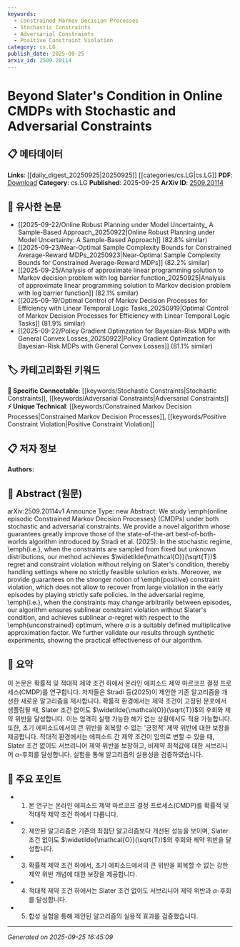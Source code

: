 ```yaml
---
keywords:
  - Constrained Markov Decision Processes
  - Stochastic Constraints
  - Adversarial Constraints
  - Positive Constraint Violation
category: cs.LG
publish_date: 2025-09-25
arxiv_id: 2509.20114
---
```


<!-- KEYWORD_LINKING_METADATA:
{
  "processed_timestamp": "2025-09-25T16:45:09.440419",
  "vocabulary_version": "1.0",
  "selected_keywords": [
    "Constrained Markov Decision Processes",
    "Stochastic Constraints",
    "Adversarial Constraints",
    "Positive Constraint Violation"
  ],
  "rejected_keywords": [],
  "similarity_scores": {
    "Constrained Markov Decision Processes": 0.8,
    "Stochastic Constraints": 0.7,
    "Adversarial Constraints": 0.78,
    "Positive Constraint Violation": 0.7
  },
  "extraction_method": "AI_prompt_based",
  "budget_applied": true,
  "candidates_json": {
    "candidates": [
      {
        "surface": "Constrained Markov Decision Processes",
        "canonical": "Constrained Markov Decision Processes",
        "aliases": [
          "CMDPs"
        ],
        "category": "unique_technical",
        "rationale": "CMDPs are central to the paper's focus and are specific enough to warrant unique technical categorization.",
        "novelty_score": 0.7,
        "connectivity_score": 0.6,
        "specificity_score": 0.9,
        "link_intent_score": 0.8
      },
      {
        "surface": "stochastic constraints",
        "canonical": "Stochastic Constraints",
        "aliases": [
          "random constraints"
        ],
        "category": "specific_connectable",
        "rationale": "Stochastic constraints are a key aspect of the CMDP framework discussed, enabling connections to probabilistic modeling.",
        "novelty_score": 0.5,
        "connectivity_score": 0.7,
        "specificity_score": 0.8,
        "link_intent_score": 0.7
      },
      {
        "surface": "adversarial constraints",
        "canonical": "Adversarial Constraints",
        "aliases": [
          "dynamic constraints"
        ],
        "category": "specific_connectable",
        "rationale": "Adversarial constraints highlight the adaptation to changing environments, relevant for linking to robust optimization.",
        "novelty_score": 0.6,
        "connectivity_score": 0.75,
        "specificity_score": 0.85,
        "link_intent_score": 0.78
      },
      {
        "surface": "positive constraint violation",
        "canonical": "Positive Constraint Violation",
        "aliases": [
          "strict constraint violation"
        ],
        "category": "unique_technical",
        "rationale": "This concept is novel and specific to the paper's approach, offering a new perspective on constraint handling.",
        "novelty_score": 0.8,
        "connectivity_score": 0.5,
        "specificity_score": 0.9,
        "link_intent_score": 0.7
      }
    ],
    "ban_list_suggestions": [
      "algorithm",
      "method",
      "experiment",
      "performance"
    ]
  },
  "decisions": [
    {
      "candidate_surface": "Constrained Markov Decision Processes",
      "resolved_canonical": "Constrained Markov Decision Processes",
      "decision": "linked",
      "scores": {
        "novelty": 0.7,
        "connectivity": 0.6,
        "specificity": 0.9,
        "link_intent": 0.8
      }
    },
    {
      "candidate_surface": "stochastic constraints",
      "resolved_canonical": "Stochastic Constraints",
      "decision": "linked",
      "scores": {
        "novelty": 0.5,
        "connectivity": 0.7,
        "specificity": 0.8,
        "link_intent": 0.7
      }
    },
    {
      "candidate_surface": "adversarial constraints",
      "resolved_canonical": "Adversarial Constraints",
      "decision": "linked",
      "scores": {
        "novelty": 0.6,
        "connectivity": 0.75,
        "specificity": 0.85,
        "link_intent": 0.78
      }
    },
    {
      "candidate_surface": "positive constraint violation",
      "resolved_canonical": "Positive Constraint Violation",
      "decision": "linked",
      "scores": {
        "novelty": 0.8,
        "connectivity": 0.5,
        "specificity": 0.9,
        "link_intent": 0.7
      }
    }
  ]
}
-->

# Beyond Slater's Condition in Online CMDPs with Stochastic and Adversarial Constraints

## 📋 메타데이터

**Links**: [[daily_digest_20250925|20250925]] [[categories/cs.LG|cs.LG]]
**PDF**: [Download](https://arxiv.org/pdf/2509.20114.pdf)
**Category**: cs.LG
**Published**: 2025-09-25
**ArXiv ID**: [2509.20114](https://arxiv.org/abs/2509.20114)

## 🔗 유사한 논문
- [[2025-09-22/Online Robust Planning under Model Uncertainty_ A Sample-Based Approach_20250922|Online Robust Planning under Model Uncertainty: A Sample-Based Approach]] (82.8% similar)
- [[2025-09-23/Near-Optimal Sample Complexity Bounds for Constrained Average-Reward MDPs_20250923|Near-Optimal Sample Complexity Bounds for Constrained Average-Reward MDPs]] (82.2% similar)
- [[2025-09-25/Analysis of approximate linear programming solution to Markov decision problem with log barrier function_20250925|Analysis of approximate linear programming solution to Markov decision problem with log barrier function]] (82.1% similar)
- [[2025-09-19/Optimal Control of Markov Decision Processes for Efficiency with Linear Temporal Logic Tasks_20250919|Optimal Control of Markov Decision Processes for Efficiency with Linear Temporal Logic Tasks]] (81.9% similar)
- [[2025-09-22/Policy Gradient Optimzation for Bayesian-Risk MDPs with General Convex Losses_20250922|Policy Gradient Optimzation for Bayesian-Risk MDPs with General Convex Losses]] (81.1% similar)

## 🏷️ 카테고리화된 키워드
**🔗 Specific Connectable**: [[keywords/Stochastic Constraints|Stochastic Constraints]], [[keywords/Adversarial Constraints|Adversarial Constraints]]
**⚡ Unique Technical**: [[keywords/Constrained Markov Decision Processes|Constrained Markov Decision Processes]], [[keywords/Positive Constraint Violation|Positive Constraint Violation]]

## 📋 저자 정보

**Authors:** 

## 📄 Abstract (원문)

arXiv:2509.20114v1 Announce Type: new 
Abstract: We study \emph{online episodic Constrained Markov Decision Processes} (CMDPs) under both stochastic and adversarial constraints. We provide a novel algorithm whose guarantees greatly improve those of the state-of-the-art best-of-both-worlds algorithm introduced by Stradi et al. (2025). In the stochastic regime, \emph{i.e.}, when the constraints are sampled from fixed but unknown distributions, our method achieves $\widetilde{\mathcal{O}}(\sqrt{T})$ regret and constraint violation without relying on Slater's condition, thereby handling settings where no strictly feasible solution exists. Moreover, we provide guarantees on the stronger notion of \emph{positive} constraint violation, which does not allow to recover from large violation in the early episodes by playing strictly safe policies. In the adversarial regime, \emph{i.e.}, when the constraints may change arbitrarily between episodes, our algorithm ensures sublinear constraint violation without Slater's condition, and achieves sublinear $\alpha$-regret with respect to the \emph{unconstrained} optimum, where $\alpha$ is a suitably defined multiplicative approximation factor. We further validate our results through synthetic experiments, showing the practical effectiveness of our algorithm.

## 📝 요약

이 논문은 확률적 및 적대적 제약 조건 하에서 온라인 에피소드 제약 마르코프 결정 프로세스(CMDP)를 연구합니다. 저자들은 Stradi 등(2025)이 제안한 기존 알고리즘을 개선한 새로운 알고리즘을 제시합니다. 확률적 환경에서는 제약 조건이 고정된 분포에서 샘플링될 때, Slater 조건 없이도 $\widetilde{\mathcal{O}}(\sqrt{T})$의 후회와 제약 위반을 달성합니다. 이는 엄격히 실행 가능한 해가 없는 상황에서도 적용 가능합니다. 또한, 초기 에피소드에서의 큰 위반을 회복할 수 없는 '긍정적' 제약 위반에 대한 보장을 제공합니다. 적대적 환경에서는 에피소드 간 제약 조건이 임의로 변할 수 있을 때, Slater 조건 없이도 서브리니어 제약 위반을 보장하고, 비제약 최적값에 대한 서브리니어 $\alpha$-후회를 달성합니다. 실험을 통해 알고리즘의 실용성을 검증하였습니다.

## 🎯 주요 포인트

- 1. 본 연구는 온라인 에피소드 제약 마르코프 결정 프로세스(CMDP)를 확률적 및 적대적 제약 조건 하에서 다룹니다.
- 2. 제안된 알고리즘은 기존의 최첨단 알고리즘보다 개선된 성능을 보이며, Slater 조건 없이도 $\widetilde{\mathcal{O}}(\sqrt{T})$의 후회와 제약 위반을 달성합니다.
- 3. 확률적 제약 조건 하에서, 초기 에피소드에서의 큰 위반을 회복할 수 없는 강한 제약 위반 개념에 대한 보장을 제공합니다.
- 4. 적대적 제약 조건 하에서는 Slater 조건 없이도 서브리니어 제약 위반과 $\alpha$-후회를 달성합니다.
- 5. 합성 실험을 통해 제안된 알고리즘의 실용적 효과를 검증했습니다.


---

*Generated on 2025-09-25 16:45:09*
